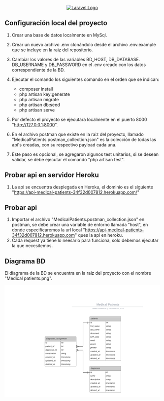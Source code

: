 <p align="center"><a href="https://laravel.com" target="_blank"><img src="https://raw.githubusercontent.com/laravel/art/master/logo-lockup/5%20SVG/2%20CMYK/1%20Full%20Color/laravel-logolockup-cmyk-red.svg" width="400" alt="Laravel Logo"></a></p>

## Configuración local del proyecto

1. Crear una base de datos localmente en MySql.
2. Crear un nuevo archivo .env clonándolo desde el archivo .env.example que se incluye en la raiz del repositorio.
3. Cambiar los valores de las variables BD_HOST, DB_DATABASE. DB_USERNAME y DB_PASSWORD en el .env creado con los datos correspondiente de la BD.
4. Ejecutar el comando los siguientes comando en el orden que se indican:
    * composer install
    * php artisan key:generate
    * php artisan migrate
    * php artisan db:seed
    * php artisan serve

5. Por defecto el proyecto se ejecutara localmente en el puerto 8000 "http://127.0.0.1:8000".
6. En el archivo postman que existe en la raiz del proyecto, llamado "MedicalPatients.postman_collection.json" es la colección de todas las api's creadas, con su respectivo payload cada una.
7. Este paso es opcional, se agregaron algunos test unitarios, si se desean validar, se debe ejecutar el comando "php artisan test".



## Probar api en servidor Heroku

1. La api se encuentra desplegada en Heroku, el dominio es el siguiente "https://api-medical-patients-34f32d007812.herokuapp.com/"



## Probar api

1. Importar el archivo "MedicalPatients.postman_collection.json" en postman, se debe crear una variable de entorno llamada "host", en donde especificaremos la url local "https://api-medical-patients-34f32d007812.herokuapp.com" ques la api en heroku.
2. Cada request ya tiene lo neesario para funciona, solo debemos ejecutar la que necesitemos.



## Diagrama BD

El diagrama de la BD se encuentra en la raiz del proyecto con el nombre "Medical patients.png".

<img src="./Medical patients.png">
